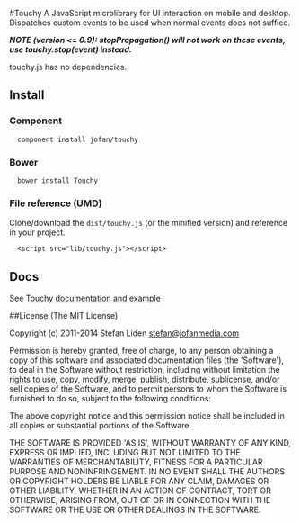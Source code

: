 #Touchy
A JavaScript microlibrary for UI interaction on mobile and desktop.
Dispatches custom events to be used when normal events does not suffice.

___NOTE (version <= 0.9): stopPropagation() will not work on these events, use touchy.stop(event) instead.___

touchy.js has no dependencies.

## Install

### Component
```
  component install jofan/touchy
```

### Bower
```
  bower install Touchy
```

### File reference (UMD)
Clone/download the `dist/touchy.js` (or the minified version) and reference in your project.
```
  <script src="lib/touchy.js"></script>
```

## Docs
See [Touchy documentation and example](http://jofan.github.com/Touchy/)

##License
(The MIT License)

Copyright (c) 2011-2014 Stefan Liden <stefan@jofanmedia.com>

Permission is hereby granted, free of charge, to any person obtaining a copy of this software and associated documentation files (the 'Software'), to deal in the Software without restriction, including without limitation the rights to use, copy, modify, merge, publish, distribute, sublicense, and/or sell copies of the Software, and to permit persons to whom the Software is furnished to do so, subject to the following conditions:

The above copyright notice and this permission notice shall be included in all copies or substantial portions of the Software.

THE SOFTWARE IS PROVIDED 'AS IS', WITHOUT WARRANTY OF ANY KIND, EXPRESS OR IMPLIED, INCLUDING BUT NOT LIMITED TO THE WARRANTIES OF MERCHANTABILITY, FITNESS FOR A PARTICULAR PURPOSE AND NONINFRINGEMENT. IN NO EVENT SHALL THE AUTHORS OR COPYRIGHT HOLDERS BE LIABLE FOR ANY CLAIM, DAMAGES OR OTHER LIABILITY, WHETHER IN AN ACTION OF CONTRACT, TORT OR OTHERWISE, ARISING FROM, OUT OF OR IN CONNECTION WITH THE SOFTWARE OR THE USE OR OTHER DEALINGS IN THE SOFTWARE.